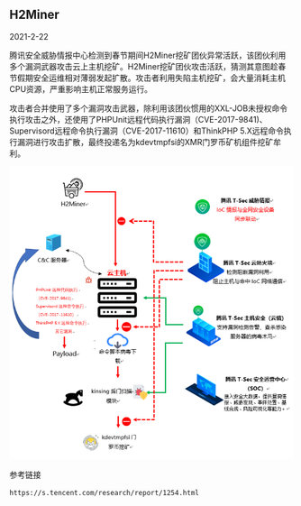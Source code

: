 ## H2Miner

2021-2-22

腾讯安全威胁情报中心检测到春节期间H2Miner挖矿团伙异常活跃，该团伙利用多个漏洞武器攻击云上主机挖矿。H2Miner挖矿团伙攻击活跃，猜测其意图趁春节假期安全运维相对薄弱发起扩散。攻击者利用失陷主机挖矿，会大量消耗主机CPU资源，严重影响主机正常服务运行。

攻击者合并使用了多个漏洞攻击武器，除利用该团伙惯用的XXL-JOB未授权命令执行攻击之外，还使用了PHPUnit远程代码执行漏洞（CVE-2017-9841)、Supervisord远程命令执行漏洞（CVE-2017-11610）和ThinkPHP 5.X远程命令执行漏洞进行攻击扩散，最终投递名为kdevtmpfsi的XMR门罗币矿机组件挖矿牟利。

![H2Miner原理图](https://github.com/G4rb3n/Malware-Picture/blob/master/Miner/H2Miner/2102/H2Miner.png)

参考链接
```
https://s.tencent.com/research/report/1254.html
```